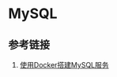 <!--
 * @Author: fu.nan
 * @Date: 2020-04-07 14:52:25
 * @LastEditors: SilvesterChiao
 * @LastEditTime: 2020-05-11 22:39:08
 -->
# MySQL

## 参考链接

1. [使用Docker搭建MySQL服务](https://www.cnblogs.com/sablier/p/11605606.html)